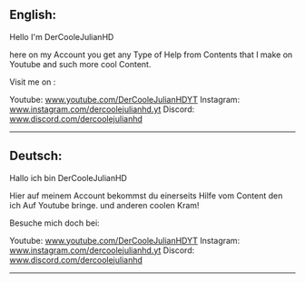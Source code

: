 English:
---------------------------
Hello I'm DerCooleJulianHD

here on my Account you get any Type of Help from Contents that I make on Youtube
and such more cool Content.

Visit me on : 

Youtube: www.youtube.com/DerCooleJulianHDYT
Instagram: www.instagram.com/dercoolejulianhd.yt
Discord: www.discord.com/dercoolejulianhd

---------------------------

Deutsch:
---------------------------
Hallo ich bin DerCooleJulianHD

Hier auf meinem Account bekommst du einerseits Hilfe vom Content den ich Auf Youtube bringe.
und anderen coolen Kram!

Besuche mich doch bei: 

Youtube: www.youtube.com/DerCooleJulianHDYT
Instagram: www.instagram.com/dercoolejulianhd.yt
Discord: www.discord.com/dercoolejulianhd

---------------------------
